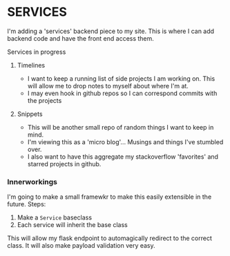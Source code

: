 # SERVICES

I'm adding a 'services' backend piece to my site. This is where I can add backend code and have the front end access them.

Services in progress

1. Timelines
    - I want to keep a running list of side projects I am working on. This will allow me to drop notes to myself about where I'm at.
    - I may even hook in github repos so I can correspond commits with the projects
    

2. Snippets
    - This will be another small repo of random things I want to keep in mind. 
    - I'm viewing this as a 'micro blog'... Musings and things I've stumbled over. 
    - I also want to have this aggregate my stackoverflow 'favorites' and starred projects in github.
    
### Innerworkings

I'm going to make a small framewkr to make this easily extensible in the future. 
Steps:

1. Make a `Service` baseclass
2. Each service will inherit the base class

This will allow my flask endpoint to automagically redirect to the correct class. It will also make payload validation very easy.

